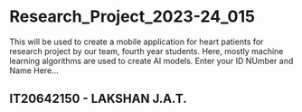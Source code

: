 # Research_Project_2023-24_015
This will be used to create a mobile application for heart patients for research project by our team, fourth year students. Here, mostly machine learning algorithms are used to create AI models.
Enter your ID NUmber and Name Here...

## IT20642150 - LAKSHAN J.A.T.
